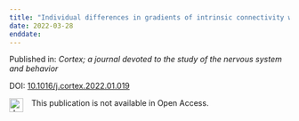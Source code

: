 ```yaml
---
title: "Individual differences in gradients of intrinsic connectivity within the semantic network relate to distinct aspects of semantic cognition."
date: 2022-03-28
enddate:
---
```


Published in: *Cortex; a journal devoted to the study of the nervous system and behavior*

DOI: [10.1016/j.cortex.2022.01.019](https://doi.org/10.1016/j.cortex.2022.01.019)

<img src=https://upload.wikimedia.org/wikipedia/commons/thumb/0/0e/Closed_Access_logo_transparent.svg/1200px-Closed_Access_logo_transparent.svg.png alt="drawing" width="25" align="left"/> &nbsp;&nbsp;&nbsp;This publication is not available in Open Access.


